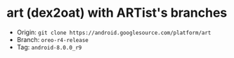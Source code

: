 # art (dex2oat) with ARTist's branches

- Origin: `git clone https://android.googlesource.com/platform/art`
- Branch: `oreo-r4-release`
- Tag:    `android-8.0.0_r9` 
